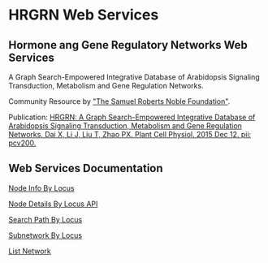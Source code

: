 # HRGRN Web Services

## Hormone ang Gene Regulatory Networks Web Services 

A Graph Search-Empowered Integrative Database of Arabidopsis Signaling Transduction, Metabolism and Gene Regulation Networks.

Community Resource by ["The Samuel Roberts Noble Foundation"](http://plantgrn.noble.org/hrgrn/).

Publication:
[HRGRN: A Graph Search-Empowered Integrative Database of Arabidopsis Signaling Transduction, Metabolism and Gene Regulation Networks. Dai X, Li J, Liu T, Zhao PX. Plant Cell Physiol. 2015 Dec 12. pii: pcv200.](http://pcp.oxfordjournals.org/content/early/2015/12/28/pcp.pcv200.long)

## Web Services Documentation

[Node Info By Locus](services/hrgrn_node_info_by_locus/README.md)

[Node Details By Locus API](services/hrgrn_node_details_by_locus/README.md)

[Search Path By Locus](services/hrgrn_search_path_by_locus/README.md)

[Subnetwork By Locus](services/hrgrn_subnetwork_by_locus/README.md) 

[List Network](services/hrgrn_list_network/README.md) 

